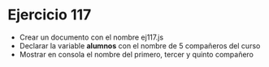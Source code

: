 # Ejercicio 117

- Crear un documento con el nombre ej117.js
- Declarar la variable **alumnos** con el nombre de 5 compañeros del curso
- Mostrar en consola el nombre del primero, tercer y quinto compañero
